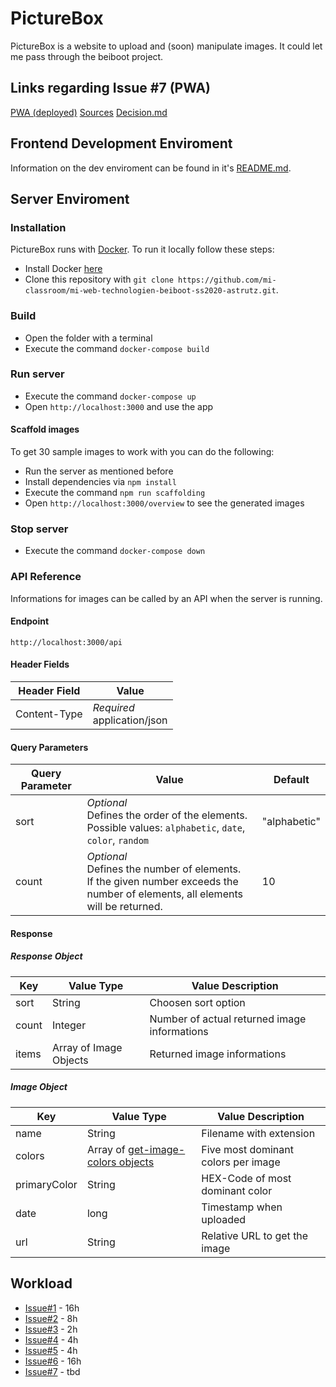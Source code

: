 # PictureBox

PictureBox is a website to upload and (soon) manipulate images. It could let me pass through the beiboot project.

## Links regarding Issue #7 (PWA)
[PWA (deployed)](https://astrutz.github.io/)
[Sources](https://github.com/astrutz/mi-web-technologien-beiboot-ss2020-Dominikdeimel/tree/master/Frontend/devPage)
[Decision.md](https://github.com/astrutz/mi-web-technologien-beiboot-ss2020-Dominikdeimel/blob/master/Frontend/devPage/Decision.md)

## Frontend Development Enviroment
Information on the dev enviroment can be found in it's [README.md](https://github.com/mi-classroom/mi-web-technologien-beiboot-ss2020-astrutz/tree/master/dev/README.md).

## Server Enviroment

### Installation

PictureBox runs with [Docker](https://www.docker.com/). To run it locally follow these steps:

* Install Docker [here](https://docs.docker.com/get-docker/)
* Clone this repository with `git clone https://github.com/mi-classroom/mi-web-technologien-beiboot-ss2020-astrutz.git`.

### Build

* Open the folder with a terminal
* Execute the command `docker-compose build`

### Run server

* Execute the command `docker-compose up`
* Open `http://localhost:3000` and use the app

#### Scaffold images
To get 30 sample images to work with you can do the following:

* Run the server as mentioned before
* Install dependencies via `npm install`
* Execute the command `npm run scaffolding`
* Open `http://localhost:3000/overview` to see the generated images

### Stop server

* Execute the command `docker-compose down`

### API Reference
Informations for images can be called by an API when the server is running.

#### Endpoint

`http://localhost:3000/api`

#### Header Fields

| Header Field | Value                           |
|--------------|---------------------------------|
| Content-Type | *Required* <br>application/json |

#### Query Parameters

| Query Parameter | Value  | Default      |
|-----------------|--------|--------------|
| sort  | *Optional* <br>Defines the order of the elements. <br>Possible values: `alphabetic`, `date`, `color`, `random`  | "alphabetic" |
| count | *Optional*<br>Defines the number of elements.<br>If the given number exceeds the number of elements, all elements will be returned. | 10  |

#### Response

##### Response Object

| Key   | Value Type             | Value Description                            |
|-------|------------------------|----------------------------------------------|
| sort  | String                 | Choosen sort option                          |
| count | Integer                | Number of actual returned image informations |
| items | Array of Image Objects | Returned image informations                  |

##### Image Object

| Key    | Value Type                                                                     | Value Description                   |
|--------|--------------------------------------------------------------------------------|-------------------------------------|
| name   | String                                                                         | Filename with extension             |
| colors | Array of [get-image-colors objects](http://npmjs.org/package/get-image-colors) | Five most dominant colors per image |
| primaryColor   | String                                                                           | HEX-Code of most dominant color             |
| date   | long                                                                           | Timestamp when uploaded             |
| url    | String                                                                         | Relative URL to get the image       |

## Workload

* [Issue#1](https://github.com/mi-classroom/mi-master-wt-beiboot-2020/issues/1) - 16h
* [Issue#2](https://github.com/mi-classroom/mi-master-wt-beiboot-2020/issues/2) - 8h
* [Issue#3](https://github.com/mi-classroom/mi-master-wt-beiboot-2020/issues/3) - 2h
* [Issue#4](https://github.com/mi-classroom/mi-master-wt-beiboot-2020/issues/4) - 4h
* [Issue#5](https://github.com/mi-classroom/mi-master-wt-beiboot-2020/issues/5) - 4h
* [Issue#6](https://github.com/mi-classroom/mi-master-wt-beiboot-2020/issues/6) - 16h
* [Issue#7](https://github.com/mi-classroom/mi-master-wt-beiboot-2020/issues/7) - tbd

